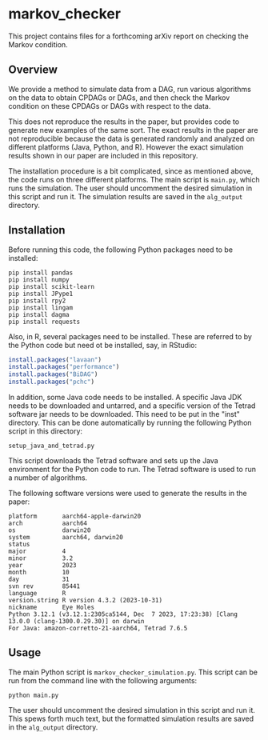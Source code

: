 # markov_checker

This project contains files for a forthcoming arXiv report on checking the Markov condition.

## Overview

We provide a method to simulate data from a DAG, run various algorithms on the data to obtain CPDAGs or DAGs, and then check the Markov condition on these CPDAGs or DAGs with respect to the data.

This does not reproduce the results in the paper, but provides code to generate new examples of the same sort. The exact results in the paper are not reproducible because the data is generated randomly and analyzed on different platforms (Java, Python, and R). However the exact simulation results shown in our paper are included in this repository.

The installation procedure is a bit complicated, since as mentioned above, the code runs on three different platforms. The main script is `main.py`, which runs the simulation. The user should uncomment the desired simulation in this script and run it. The simulation results are saved in the `alg_output` directory.

## Installation

Before running this code, the following Python packages need to be installed:

```
pip install pandas
pip install numpy
pip install scikit-learn
pip install JPype1
pip install rpy2
pip install lingam
pip install dagma
pip install requests
```

Also, in R, several packages need to be installed. These are referred to by the Python code but need ot be installed, say, in RStudio:

```R
install.packages("lavaan")
install.packages("performance")
install.packages("BiDAG")
install.packages("pchc")
```

In addition, some Java code needs to be installed. A specific Java JDK needs to be downloaded and untarred, and a specific version of the Tetrad software jar needs to be downloaded. This need to be put in the "inst" directory. This can be done automatically by running the following Python script in this directory:

```
setup_java_and_tetrad.py
```

This script downloads the Tetrad software and sets up the Java environment for the Python code to run. The Tetrad software is used to run a number of algorithms.

The following software versions were used to generate the results in the paper:

```
platform       aarch64-apple-darwin20      
arch           aarch64                     
os             darwin20                    
system         aarch64, darwin20           
status                                     
major          4                           
minor          3.2                         
year           2023                        
month          10                          
day            31                          
svn rev        85441                       
language       R                           
version.string R version 4.3.2 (2023-10-31)
nickname       Eye Holes  
Python 3.12.1 (v3.12.1:2305ca5144, Dec  7 2023, 17:23:38) [Clang 13.0.0 (clang-1300.0.29.30)] on darwin
For Java: amazon-corretto-21-aarch64, Tetrad 7.6.5
```

## Usage

The main Python script is `markov_checker_simulation.py`. This script can be run from the command line with the following arguments:

```
python main.py
```

The user should uncomment the desired simulation in this script and run it. This spews forth much text, but the formatted simulation results are saved in the `alg_output` directory.